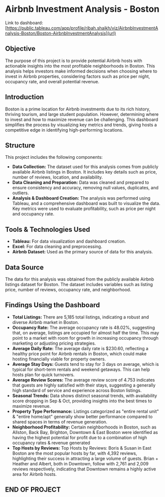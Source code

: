 # Airbnb Investment Analysis - Boston

Link to dashboard: [https://public.tableau.com/app/profile/ribah.shaikh/viz/AirbnbInvestmentAnalysis-Boston/Boston-AirbnbInvestmentAnalysis](url)

## Objective
The purpose of this project is to provide potential Airbnb hosts with actionable insights into the most profitable neighborhoods in Boston.
This analysis helps investors make informed decisions when choosing where to invest in Airbnb properties, considering factors such as price per night, occupancy rate, and overall potential revenue.

 ## Introduction
Boston is a prime location for Airbnb investments due to its rich history, thriving tourism, and large student population.
However, determining where to invest and how to maximize revenue can be challenging. This dashboard simplifies the process by visualizing key metrics and trends, giving hosts a competitive edge in identifying high-performing locations.

## Structure
This project includes the following components:

- **Data Collection:** The dataset used for this analysis comes from publicly available Airbnb listings in Boston. It includes key details such as price, number of reviews, location, and availability.
- **Data Cleaning and Preparation:** Data was cleaned and prepared to ensure consistency and accuracy, removing null values, duplicates, and outliers.
- **Analysis & Dashboard Creation:** The analysis was performed using Tableau, and a comprehensive dashboard was built to visualize the data. Key metrics were used to evaluate profitability, such as price per night and occupancy rate.

## Tools & Technologies Used
- **Tableau:** For data visualization and dashboard creation.
- **Excel:** For data cleaning and preprocessing.
- **Airbnb Dataset:** Used as the primary source of data for this analysis.

## Data Source
The data for this analysis was obtained from the publicly available Airbnb listings dataset for Boston. The dataset includes variables such as listing price, number of reviews, occupancy rate, and neighborhood.

## Findings Using the Dashboard
- **Total Listings:** There are 5,185 total listings, indicating a robust and diverse Airbnb market in Boston.
- **Occupancy Rate:** The average occupancy rate is 48.02%, suggesting that, on average, listings are occupied for almost half the time. This may point to a market with room for growth in increasing occupancy through marketing or adjusting pricing strategies.
- **Average Daily Rate:** The average daily rate is $230.60, reflecting a healthy price point for Airbnb rentals in Boston, which could make hosting financially viable for property owners.
- **Average Stay Days:** Guests tend to stay for 3 days on average, which is typical for short-term rentals and weekend getaways. This can help hosts plan for quick turnovers.
- **Average Review Scores:** The average review score of 4.753 indicates that guests are highly satisfied with their stays, suggesting a generally high standard of service and experience across Boston listings.
- **Seasonal Trends:** Data shows distinct seasonal trends, with availability score dropping in Sep & Oct, providing insights into the best times to maximize revenue.
- **Property Type Performance:** Listings categorized as "entire rental unit" & "entire home/apt" generally show better performance compared to shared spaces in terms of revenue generation.
- **Neighborhood Profitability:** Certain neighborhoods in Boston, such as Allston, Back Bay, Brighton, Downtown & East Boston were identified as having the highest potential for profit due to a combination of high occupancy rates & revenue generated 
- **Top Hosts by Reviews:** Top Hosts by Reviews: Boris & Susan in East Boston are the most popular hosts by far, with 4,392 reviews, highlighting their success in attracting a large volume of guests. Brian + Heather and Albert, both in Downtown, follow with 2,761 and 2,009 reviews respectively, indicating that Downtown remains a highly active area for Airbnb hosts.



## END OF PROJECT
